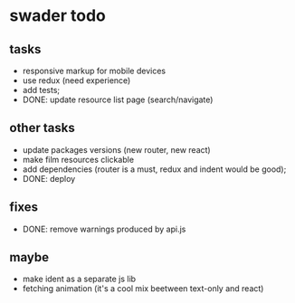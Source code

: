 # swader todo

## tasks
- responsive markup for mobile devices
- use redux (need experience)
- add tests;
- DONE: update resource list page (search/navigate)

## other tasks
- update packages versions (new router, new react)
- make film resources clickable
- add dependencies (router is a must, redux and indent would be good);
- DONE: deploy

## fixes
- DONE: remove warnings produced by api.js

## maybe
- make ident as a separate js lib
- fetching animation (it's a cool mix beetween text-only and react)
